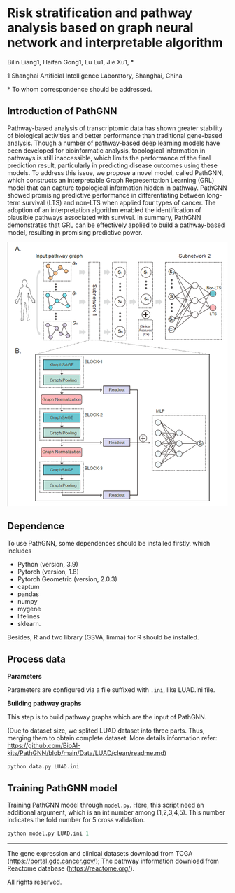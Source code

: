 # Risk stratification and pathway analysis based on graph neural network and interpretable algorithm

Bilin Liang1, Haifan Gong1, Lu Lu1, Jie Xu1, *

1 Shanghai Artificial Intelligence Laboratory, Shanghai, China

\* To whom correspondence should be addressed.

## Introduction of PathGNN

Pathway-based analysis of transcriptomic data has shown greater stability of biological activities and better performance than traditional gene-based analysis. Though a number of pathway-based deep learning models have been developed for bioinformatic analysis, topological information in pathways is still inaccessible, which limits the performance of the final prediction result, particularly in predicting disease outcomes using these models. To address this issue, we propose a novel model, called PathGNN, which constructs an interpretable Graph Representation Learning (GRL) model that can capture topological information hidden in pathway. PathGNN showed promising predictive performance in differentiating between long-term survival (LTS) and non-LTS when applied four types of cancer. The adoption of an interpretation algorithm enabled the identification of plausible pathways associated with survival. In summary, PathGNN demonstrates that GRL can be effectively applied to build a pathway-based model, resulting in promising predictive power. 

<div align=center>
<img src="https://github.com/BioAI-kits/PathGNN/blob/main/Figure/Figure.png" />
</div>

## Dependence

To use PathGNN, some dependences should be installed firstly, which includes 

- Python (version, 3.9)
- Pytorch (version, 1.8)
- Pytorch Geometric (version, 2.0.3)
- captum
- pandas
- numpy
- mygene
- lifelines
- sklearn. 

Besides, R and two library (GSVA, limma) for R should be installed. 

## Process data

**Parameters**

Parameters are configured via a file suffixed with `.ini`, like LUAD.ini file.

**Building pathway graphs**

This step is to build pathway graphs which are the input of PathGNN. 

(Due to dataset size, we splited LUAD dataset into three parts. Thus, merging them to obtain complete dataset. More details information refer: https://github.com/BioAI-kits/PathGNN/blob/main/Data/LUAD/clean/readme.md)

```py
python data.py LUAD.ini
```

## Training PathGNN model

Training PathGNN model through `model.py`. Here, this script need an additional argument, which is an int number among (1,2,3,4,5). This number indicates the fold number for 5 cross validation.  

```py
python model.py LUAD.ini 1
```

---

The gene expression and clinical datasets download from TCGA (https://portal.gdc.cancer.gov/); The pathway information download from Reactome database (https://reactome.org/). 

All rights reserved.


